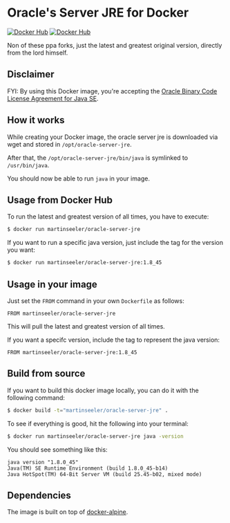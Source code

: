 # Oracle's Server JRE for Docker

[![Docker Hub](https://img.shields.io/docker/pulls/martinseeler/oracle-server-jre.svg?style=flat-square)](https://registry.hub.docker.com/u/martinseeler/oracle-server-jre/)
[![Docker Hub](https://img.shields.io/docker/stars/martinseeler/oracle-server-jre.svg?style=flat-square)](https://registry.hub.docker.com/u/martinseeler/oracle-server-jre/)

Non of these ppa forks, just the latest and greatest original version, directly from the lord himself.


## Disclaimer
FYI: By using this Docker image, you're accepting the [Oracle Binary Code License Agreement for Java SE](http://www.oracle.com/technetwork/java/javase/terms/license/index.html).

## How it works

While creating your Docker image, the oracle server jre is downloaded via wget and stored in `/opt/oracle-server-jre`.

After that, the `/opt/oracle-server-jre/bin/java` is symlinked to `/usr/bin/java`.

You should now be able to run `java` in your image.


## Usage from Docker Hub

To run the latest and greatest version of all times, you have to execute:
```bash
$ docker run martinseeler/oracle-server-jre
```

If you want to run a specific java version, just include the tag for the version you want:

```bash
$ docker run martinseeler/oracle-server-jre:1.8_45
```

## Usage in your image

Just set the `FROM` command in your own `Dockerfile` as follows:
```
FROM martinseeler/oracle-server-jre
```

This will pull the latest and greatest version of all times.

If you want a specifc version, include the tag to represent the java version:
```
FROM martinseeler/oracle-server-jre:1.8_45
```


## Build from source

If you want to build this docker image locally, you can do it with the following command:

```bash
$ docker build -t="martinseeler/oracle-server-jre" .
```

To see if everything is good, hit the following into your terminal:

```bash
$ docker run martinseeler/oracle-server-jre java -version
```

You should see something like this:

```
java version "1.8.0_45"
Java(TM) SE Runtime Environment (build 1.8.0_45-b14)
Java HotSpot(TM) 64-Bit Server VM (build 25.45-b02, mixed mode)
```

## Dependencies

The image is built on top of [docker-alpine](https://github.com/gliderlabs/docker-alpine).
